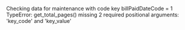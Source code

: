 Checking data for maintenance with code key billPaidDateCode = 1
TypeError: get_total_pages() missing 2 required positional arguments: 'key_code' and 'key_value'
